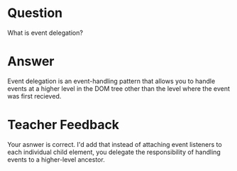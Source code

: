 # Question
What is event delegation?

# Answer
Event delegation is an event-handling pattern that allows you to handle events at a higher level in the DOM tree other than the level where the event was first recieved.

# Teacher Feedback

Your asnwer is correct. I'd add that instead of attaching event listeners to each individual child element, you delegate the responsibility of handling events to a higher-level ancestor.